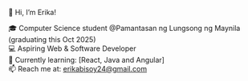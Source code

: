 👋 Hi, I’m Erika!  

🎓 Computer Science student @Pamantasan ng Lungsong ng Maynila (graduating this Oct 2025)  
💻 Aspiring Web & Software Developer  
🌱 Currently learning: [React, Java and Angular]  
📫 Reach me at: erikabisoy24@gmail.com
